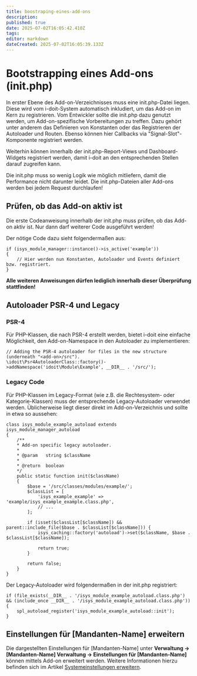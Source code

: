 ```yaml
---
title: boostraping-eines-add-ons
description: 
published: true
date: 2025-07-02T16:05:42.410Z
tags: 
editor: markdown
dateCreated: 2025-07-02T16:05:39.133Z
---
```


# Bootstrapping eines Add-ons (init.php)

In erster Ebene des Add-on-Verzeichnisses muss eine init.php\-Datei liegen. Diese wird vom i-doit-System automatisch inkludiert, um das Add-on im Kern zu registrieren. Vom Entwickler sollte die init.php dazu genutzt werden, um Add-on-spezifische Vorbereitungen zu treffen. Dazu gehört unter anderem das Definieren von Konstanten oder das Registrieren der Autoloader und Routen. Ebenso können hier Callbacks via "Signal-Slot"-Komponente registriert werden.

Weiterhin können innerhalb der init.php\-Report-Views und Dashboard-Widgets registriert werden, damit i-doit an den entsprechenden Stellen darauf zugreifen kann.

Die init.php muss so wenig Logik wie möglich mitliefern, damit die Performance nicht darunter leidet. Die init.php\-Dateien aller Add-ons werden bei jedem Request durchlaufen!

Prüfen, ob das Add-on aktiv ist
-------------------------------

Die erste Codeanweisung innerhalb der init.php muss prüfen, ob das Add-on aktiv ist. Nur dann darf weiterer Code ausgeführt werden!

Der nötige Code dazu sieht folgendermaßen aus:

    if (isys_module_manager::instance()->is_active('example'))
    {
        // Hier werden nun Konstanten, Autoloader und Events definiert bzw. registriert.
    }

**Alle weiteren Anweisungen dürfen lediglich innerhalb dieser Überprüfung stattfinden!**

Autoloader PSR-4 und Legacy
---------------------------

### PSR-4

Für PHP-Klassen, die nach PSR-4 erstellt werden, bietet i-doit eine einfache Möglichkeit, den Add-on-Namespace in den Autoloader zu implementieren:

    // Adding the PSR-4 autoloader for files in the new structure (underneath "<add-on>/src").
    \idoit\Psr4AutoloaderClass::factory()->addNamespace('idoit\Module\Example', __DIR__ . '/src/');

### Legacy Code

Für PHP-Klassen im Legacy-Format (wie z.B. die Rechtesystem- oder Kategorie-Klassen) muss der entsprechende Legacy-Autoloader verwendet werden. Üblicherweise liegt dieser direkt im Add-on-Verzeichnis und sollte in etwa so aussehen:

    class isys_module_example_autoload extends isys_module_manager_autoload
    {
        /**
        * Add-on specific legacy autoloader.
        *
        * @param   string $className
        *
        * @return  boolean
        */
        public static function init($className)
        {
            $base = '/src/classes/modules/example/';
            $classList = [
                'isys_example_example' => 'example/isys_example_example.class.php',
                // ...
            ];

            if (isset($classList[$className]) && parent::include_file($base . $classList[$className])) {
                isys_caching::factory('autoload')->set($className, $base . $classList[$className]);

                return true;
            }

            return false;
        }
    }

Der Legacy-Autoloader wird folgendermaßen in der init.php registriert:

    if (file_exists(__DIR__ . '/isys_module_example_autoload.class.php') && (include_once __DIR__ . '/isys_module_example_autoload.class.php'))
    {
        spl_autoload_register('isys_module_example_autoload::init');
    }

Einstellungen für [Mandanten-Name] erweitern
-----------------------------

Die dargestellten Einstellungen für [Mandanten-Name] unter **Verwaltung → [Mandanten-Name] Verwaltung → Einstellungen für [Mandanten-Name]** können mittels Add-on erweitert werden. Weitere Informationen hierzu befinden sich im Artikel [Systemeinstellungen erweitern](systemeinstellungen-erweitern.md).
